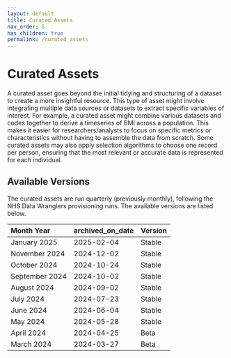 ```yaml
---
layout: default
title: Curated Assets
nav_order: 5
has_children: true
permalink: /curated_assets
---
```


# Curated Assets

A curated asset goes beyond the initial tidying and structuring of a dataset to create a more insightful resource. This type of asset might involve integrating multiple data sources or datasets to extract specific variables of interest. For example, a curated asset might combine various datasets and codes together to derive a timeseries of BMI across a population. This makes it easier for researchers/analysts to focus on specific metrics or characteristics without having to assemble the data from scratch. Some curated assets may also apply selection algorithms to choose one record per person, ensuring that the most relevant or accurate data is represented for each individual.

## Available Versions

The curated assets are run quarterly (previously monthly), following the NHS Data Wranglers provisioning runs. The available versions are listed below. 

| Month Year       | archived_on_date | Version |
| :------------ | :-------------- | :----- |
| January 2025 | 2025-02-04                 | Stable
| November 2024 | 2024-12-02                 | Stable
| October 2024 | 2024-10-24                 | Stable
| September 2024 | 2024-10-02                  | Stable
| August 2024 | 2024-09-02                  | Stable
| July 2024  | 2024-07-23                   | Stable
| June 2024  | 2024-06-04                   | Stable
| May 2024   | 2024-05-28                  | Stable
| April 2024 | 2024-04-25                  | Beta
| March 2024 | 2024-03-27                  | Beta
